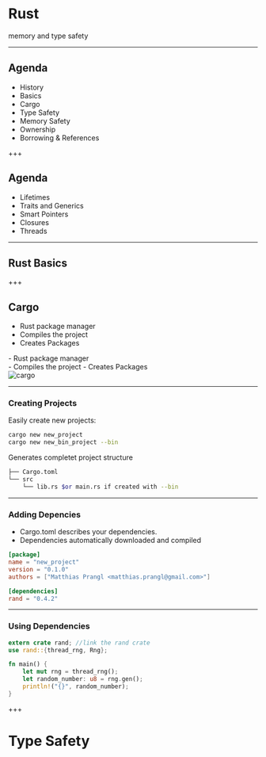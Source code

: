 # Rust 

memory and type safety

--- 

## Agenda

- History
- Basics
- Cargo
- Type Safety
- Memory Safety
- Ownership
- Borrowing & References

+++

## Agenda

- Lifetimes
- Traits and Generics
- Smart Pointers
- Closures
- Threads

---

## Rust Basics

+++

## Cargo
- Rust package manager
- Compiles the project
- Creates Packages

<div class="twocolumn">
  <div>
    - Rust package manager </br>
    - Compiles the project
    - Creates Packages
  </div>
  <div>
    <img src="https://github.com/matthias-prangl/rust/tree/master/assets/cargo_logo.png?raw=true" alt="cargo">
  </div>
</div>

---

### Creating Projects

Easily create new projects:

```bash
cargo new new_project
cargo new new_bin_project --bin
```

Generates completet project structure

```bash
├── Cargo.toml
└── src
    └── lib.rs $or main.rs if created with --bin
```

---

### Adding Depencies

- Cargo.toml describes your dependencies.
- Dependencies automatically downloaded and compiled

```toml
[package]
name = "new_project"
version = "0.1.0"
authors = ["Matthias Prangl <matthias.prangl@gmail.com>"]

[dependencies]
rand = "0.4.2"
```

---

### Using Dependencies

```rust
extern crate rand; //link the rand crate
use rand::{thread_rng, Rng};

fn main() {
    let mut rng = thread_rng();
    let random_number: u8 = rng.gen();
    println!("{}", random_number);
}
```

+++

# Type Safety

